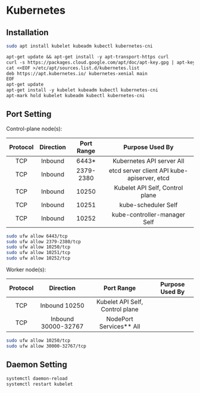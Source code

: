 # Kubernetes

## Installation

```sh
sudo apt install kubelet kubeadm kubectl kubernetes-cni
```

```txt
apt-get update && apt-get install -y apt-transport-https curl
curl -s https://packages.cloud.google.com/apt/doc/apt-key.gpg | apt-key add -
cat <<EOF >/etc/apt/sources.list.d/kubernetes.list
deb https://apt.kubernetes.io/ kubernetes-xenial main
EOF
apt-get update
apt-get install -y kubelet kubeadm kubectl kubernetes-cni
apt-mark hold kubelet kubeadm kubectl kubernetes-cni
```

## Port Setting

Control-plane node(s):

| Protocol | Direction | Port Range | Purpose	Used By |
| :--: | :--: | :--: | :--: | 
| TCP | Inbound | 6443* | Kubernetes API server	All |
| TCP | Inbound | 2379-2380 | etcd server client API	kube-apiserver, etcd |
| TCP | Inbound | 10250 | Kubelet API	Self, Control plane |
| TCP | Inbound | 10251 | kube-scheduler	Self |
| TCP | Inbound | 10252 | kube-controller-manager	Self |
```sh
sudo ufw allow 6443/tcp
sudo ufw allow 2379-2380/tcp
sudo ufw allow 10250/tcp
sudo ufw allow 10251/tcp
sudo ufw allow 10252/tcp
```


Worker node(s):

| Protocol | Direction | Port Range	| Purpose	Used By |
| :--: | :--: | :--: | :--: |
| TCP | Inbound	10250 | Kubelet API	Self, Control plane |
| TCP | Inbound	30000-32767 | NodePort Services**	All |
```sh
sudo ufw allow 10250/tcp
sudo ufw allow 30000-32767/tcp
```

## Daemon Setting

```sh
systemctl daemon-reload
systemctl restart kubelet
```
